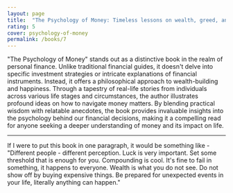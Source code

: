 ```yaml
---
layout: page
title:  "The Psychology of Money: Timeless lessons on wealth, greed, and happiness - Morgan Housel"
rating: 5
cover: psychology-of-money
permalink: /books/7
---
```

"The Psychology of Money" stands out as a distinctive book in the realm of personal finance.
Unlike traditional financial guides, it doesn't delve into specific investment strategies or intricate 
explanations of financial instruments. Instead, it offers a philosophical approach to wealth-building and happiness.
Through a tapestry of real-life stories from individuals across various life stages and circumstances,
the author illustrates profound ideas on how to navigate money matters. By blending practical wisdom with relatable anecdotes,
the book provides invaluable insights into the psychology behind our financial decisions,
making it a compelling read for anyone seeking a deeper understanding of money and its impact on life.

<hr>

If I were to put this book in one paragraph, it would be something like - "Different people - different perception. Luck is very
important. Set some threshold that is enough for you. Compounding is cool. It's fine to fail in something, it happens to everyone.
Wealth is what you do not see. Do not show off by buying expensive things. Be prepared for unexpected events in your life,
literally anything can happen."